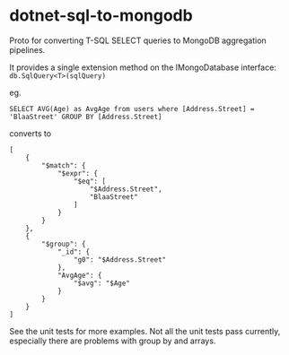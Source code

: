# dotnet-sql-to-mongodb

Proto for converting T-SQL SELECT queries to MongoDB aggregation pipelines.

It provides a single extension method on the IMongoDatabase interface: `db.SqlQuery<T>(sqlQuery)`

eg. 

`SELECT AVG(Age) as AvgAge from users where [Address.Street] = 'BlaaStreet' GROUP BY [Address.Street]` 

converts to 

```
[
    {
        "$match": {
            "$expr": {
                "$eq": [
                    "$Address.Street",
                    "BlaaStreet"
                ]
            }
        }
    },
    {
        "$group": {
            "_id": {
                "g0": "$Address.Street"
            },
            "AvgAge": {
                "$avg": "$Age"
            }
        }
    }
]
```

See the unit tests for more examples. Not all the unit tests pass currently, especially there are problems with group by and arrays.
